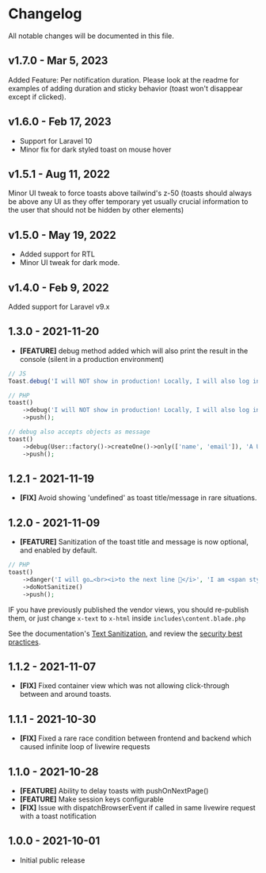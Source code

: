 # Changelog

All notable changes will be documented in this file.

## v1.7.0 - Mar 5, 2023

Added Feature: Per notification duration.
Please look at the readme for examples of adding duration and sticky behavior (toast won't disappear except if clicked).

## v1.6.0 - Feb 17, 2023

- Support for Laravel 10
- Minor fix for dark styled toast on mouse hover

## v1.5.1 - Aug 11, 2022

Minor UI tweak to force toasts above tailwind's z-50 (toasts should always be above any UI as they offer temporary yet usually crucial information to the user that should not be hidden by other elements)

## v1.5.0 - May 19, 2022

- Added support for RTL
- Minor UI tweak for dark mode.

## v1.4.0 - Feb 9, 2022

Added support for Laravel v9.x

## 1.3.0 - 2021-11-20

-   **[FEATURE]** debug method added which will also print the result in the console (silent in a production environment)

```js
// JS
Toast.debug('I will NOT show in production! Locally, I will also log in console...', 'A Debug Message');
```

```php
// PHP
toast()
    ->debug('I will NOT show in production! Locally, I will also log in console...', 'A Debug Message')
    ->push();

// debug also accepts objects as message
toast()
    ->debug(User::factory()->createOne()->only(['name', 'email']), 'A User Dump')
    ->push();
```

## 1.2.1 - 2021-11-19

-   **[FIX]** Avoid showing 'undefined' as toast title/message in rare situations.

## 1.2.0 - 2021-11-09

-   **[FEATURE]** Sanitization of the toast title and message is now optional, and enabled by default.

```php
// PHP
toast()
    ->danger('I will go…<br><i>to the next line 💪</i>', 'I am <span style="color:red;">HOT</span>')
    ->doNotSanitize()
    ->push();
```

IF you have previously published the vendor views, you should re-publish them, or just change `x-text` to `x-html`
inside `includes\content.blade.php`

See the documentation's [Text Sanitization](https://github.com/usernotnull/tall-toasts#text-sanitization), and review
the
[security best practices](https://github.com/usernotnull/tall-toasts#security-vulnerabilities).

## 1.1.2 - 2021-11-07

-   **[FIX]** Fixed container view which was not allowing click-through between and around toasts.

## 1.1.1 - 2021-10-30

-   **[FIX]** Fixed a rare race condition between frontend and backend which caused infinite loop of livewire requests

## 1.1.0 - 2021-10-28

-   **[FEATURE]** Ability to delay toasts with pushOnNextPage()
-   **[FEATURE]** Make session keys configurable
-   **[FIX]** Issue with dispatchBrowserEvent if called in same livewire request with a toast notification

## 1.0.0 - 2021-10-01

-   Initial public release
